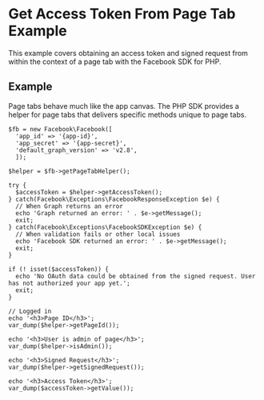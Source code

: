 # Get Access Token From Page Tab Example

This example covers obtaining an access token and signed request from within the context of a page tab with the Facebook SDK for PHP.

## Example

Page tabs behave much like the app canvas. The PHP SDK provides a helper for page tabs that delivers specific methods unique to page tabs.

```
$fb = new Facebook\Facebook([
  'app_id' => '{app-id}',
  'app_secret' => '{app-secret}',
  'default_graph_version' => 'v2.8',
  ]);

$helper = $fb->getPageTabHelper();

try {
  $accessToken = $helper->getAccessToken();
} catch(Facebook\Exceptions\FacebookResponseException $e) {
  // When Graph returns an error
  echo 'Graph returned an error: ' . $e->getMessage();
  exit;
} catch(Facebook\Exceptions\FacebookSDKException $e) {
  // When validation fails or other local issues
  echo 'Facebook SDK returned an error: ' . $e->getMessage();
  exit;
}

if (! isset($accessToken)) {
  echo 'No OAuth data could be obtained from the signed request. User has not authorized your app yet.';
  exit;
}

// Logged in
echo '<h3>Page ID</h3>';
var_dump($helper->getPageId());

echo '<h3>User is admin of page</h3>';
var_dump($helper->isAdmin());

echo '<h3>Signed Request</h3>';
var_dump($helper->getSignedRequest());

echo '<h3>Access Token</h3>';
var_dump($accessToken->getValue());
```
